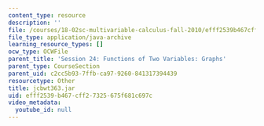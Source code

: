 ```yaml
---
content_type: resource
description: ''
file: /courses/18-02sc-multivariable-calculus-fall-2010/efff2539b467cff27325675f681c697c_jcbwt363.jar
file_type: application/java-archive
learning_resource_types: []
ocw_type: OCWFile
parent_title: 'Session 24: Functions of Two Variables: Graphs'
parent_type: CourseSection
parent_uid: c2cc5b93-7ffb-ca97-9260-841317394439
resourcetype: Other
title: jcbwt363.jar
uid: efff2539-b467-cff2-7325-675f681c697c
video_metadata:
  youtube_id: null
---
```

